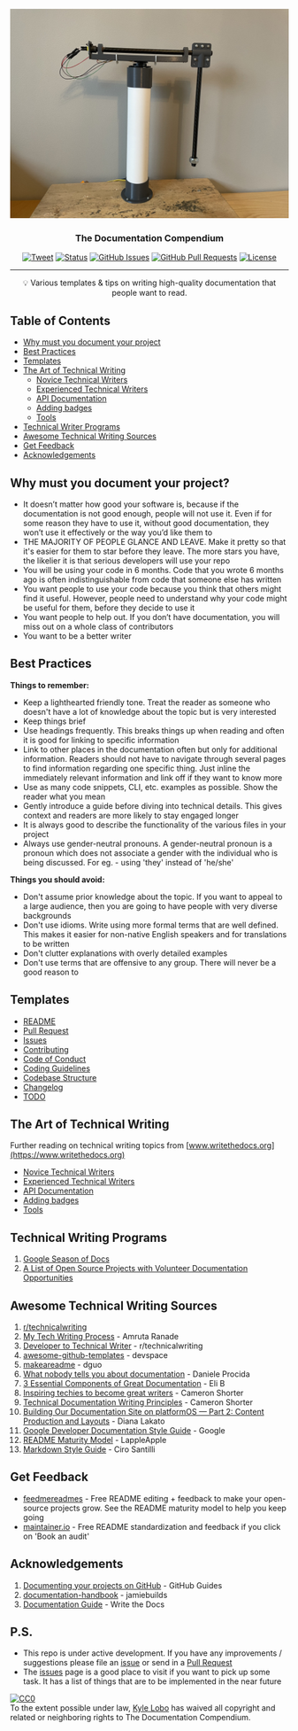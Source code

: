 <p align="center">
 <img src="https://github.com/Larsosterholt/UIA-Furuta-Pendulum/blob/main/figures/pendulum.jpg" alt="The Documentation Compendium"></a>
</p>

<h3 align="center">The Documentation Compendium</h3>

<div align="center">

  [![Tweet](https://img.shields.io/twitter/url/https/shields.io.svg?style=social)](https://twitter.com/intent/tweet?text=%F0%9F%93%A2%20Various%20README%20templates%20and%20tips%20on%20writing%20high-quality%20documentation%20that%20people%20want%20to%20read.&url=https://github.com/kylelobo/The-Documentation-Compendium)
  [![Status](https://img.shields.io/badge/status-active-success.svg)]()
  [![GitHub Issues](https://img.shields.io/github/issues/kylelobo/The-Documentation-Compendium.svg)](https://github.com/kylelobo/The-Documentation-Compendium/issues)
  [![GitHub Pull Requests](https://img.shields.io/github/issues-pr/kylelobo/The-Documentation-Compendium.svg)](https://github.com/kylelobo/The-Documentation-Compendium/pulls)
  [![License](https://img.shields.io/badge/license-CC0-blue.svg)](http://creativecommons.org/publicdomain/zero/1.0/)

<!--   <a href="https://www.producthunt.com/posts/the-documentation-compendium?utm_source=badge-top-post-badge&utm_medium=badge&utm_souce=badge-the-documentation-compendium" target="_blank"><img src="https://api.producthunt.com/widgets/embed-image/v1/top-post-badge.svg?post_id=157965&theme=dark&period=daily" alt="The Documentation Compendium - Beautiful README templates that people want to read. | Product Hunt Embed" style="width: 250px; height: 54px;" width="250px" height="54px" /></a> -->

</div>

---

<p align = "center">💡 Various templates & tips on writing high-quality documentation that people want to read.</p>


## Table of Contents

- [Why must you document your project](#why_document)
- [Best Practices](#best_practices)
- [Templates](#templates)
- [The Art of Technical Writing](#art)
  - [Novice Technical Writers](https://www.writethedocs.org/guide/#new-to-caring-about-documentation)
  - [Experienced Technical Writers](https://www.writethedocs.org/guide/#experienced-documentarian)
  - [API Documentation](https://www.writethedocs.org/guide/#api-documentation)
  - [Adding badges](https://github.com/badges/shields/blob/master/README.md#examples)
  - [Tools](https://www.writethedocs.org/guide/#tools-of-the-trade)
- [Technical Writer Programs](#programs)
- [Awesome Technical Writing Sources](#sources)
- [Get Feedback](#feedback)
- [Acknowledgements](#acknowledgements)


## Why must you document your project? <a name = "why_document"></a>

- It doesn’t matter how good your software is, because if the documentation is not good enough, people will not use it.
Even if for some reason they have to use it, without good documentation, they won’t use it effectively or the way you’d like them to
- THE MAJORITY OF PEOPLE GLANCE AND LEAVE. Make it pretty so that it's easier for them to star before they leave. The more stars you have, the likelier it is that serious developers will use your repo
- You will be using your code in 6 months. Code that you wrote 6 months ago is often indistinguishable from code that someone else has written
- You want people to use your code because you think that others might find it useful. However, people need to understand why your code might be useful for them, before they decide to use it
- You want people to help out. If you don’t have documentation, you will miss out on a whole class of contributors
- You want to be a better writer


## Best Practices<a name = "best_practices"></a>

**Things to remember:**

- Keep a lighthearted friendly tone. Treat the reader as someone who doesn't have a lot of knowledge about the topic but is very interested
- Keep things brief
- Use headings frequently. This breaks things up when reading and often it is good for linking to specific information
- Link to other places in the documentation often but only for additional information. Readers should not have to navigate through several pages to find information regarding one specific thing. Just inline the immediately relevant information and link off if they want to know more
- Use as many code snippets, CLI, etc. examples as possible. Show the reader what you mean
- Gently introduce a guide before diving into technical details. This gives context and readers are more likely to stay engaged longer
- It is always good to describe the functionality of the various files in your project
- Always use gender-neutral pronouns. A gender-neutral pronoun is a pronoun which does not associate a gender with the individual who is being discussed. For eg. - using 'they' instead of 'he/she'

**Things you should avoid:**

- Don't assume prior knowledge about the topic. If you want to appeal to a large audience, then you are going to have people with very diverse backgrounds
- Don't use idioms. Write using more formal terms that are well defined. This makes it easier for non-native English speakers and for translations to be written
- Don't clutter explanations with overly detailed examples
- Don't use terms that are offensive to any group. There will never be a good reason to


## Templates <a name = "templates"></a>

- [README](/en/README_TEMPLATES)
- [Pull Request](/en/PULL_REQUEST_TEMPLATE.md)
- [Issues](/en/ISSUE_TEMPLATES)
- [Contributing](/en/CONTRIBUTING.md)
- [Code of Conduct](/en/CODE_OF_CONDUCT.md)
- [Coding Guidelines](/en/CODING_GUIDELINES.md)
- [Codebase Structure](/en/CODEBASE_STRUCTURE.md)
- [Changelog](/en/CHANGELOG.md)
- [TODO](/en/TODO.md)


## The Art of Technical Writing <a name = "art"></a>

Further reading on technical writing topics from [www.writethedocs.org](https://www.writethedocs.org)

- [Novice Technical Writers](https://www.writethedocs.org/guide/#new-to-caring-about-documentation)
- [Experienced Technical Writers](https://www.writethedocs.org/guide/#experienced-documentarian)
- [API Documentation](https://www.writethedocs.org/guide/#api-documentation)
- [Adding badges](https://github.com/badges/shields/blob/master/README.md#examples)
- [Tools](https://www.writethedocs.org/guide/#tools-of-the-trade)


## Technical Writing Programs <a name = "programs"></a>

1. [Google Season of Docs](https://developers.google.com/season-of-docs/)
2. [A List of Open Source Projects with Volunteer Documentation Opportunities](https://www.reddit.com/r/technicalwriting/comments/800a9a/a_list_of_open_source_projects_with_volunteer/)


## Awesome Technical Writing Sources <a name = "sources"></a>

1. [r/technicalwriting](https://www.reddit.com/r/technicalwriting/)
2. [My Tech Writing Process](https://amrutaranade.com/2018/03/07/my-writing-process/) - Amruta Ranade
3. [Developer to Technical Writer](https://www.reddit.com/r/technicalwriting/comments/a1x6c8/) - r/technicalwriting
4. [awesome-github-templates](https://github.com/devspace/awesome-github-templates) - devspace
5. [makeareadme](https://www.makeareadme.com/) - dguo
6. [What nobody tells you about documentation](https://www.divio.com/blog/documentation/) - Daniele Procida
7. [3 Essential Components of Great Documentation](https://dev.to/eli/3-essential-components-of-great-documentation-2cih) - Eli B
8. [Inspiring techies to become great writers](http://cameronshorter.blogspot.com/2019/02/inspiring-techies-to-become-great.html) - Cameron Shorter
9. [Technical Documentation Writing Principles](http://cameronshorter.blogspot.com/2018/06/technical-documentation-writing.html) - Cameron Shorter
10. [Building Our Documentation Site on platformOS — Part 2: Content Production and Layouts](https://www.platformos.com/blog/post/blog/building-our-documentation-site-on-platformos-part-2-content-production-and-layouts) - Diana Lakato
11. [Google Developer Documentation Style Guide](https://developers.google.com/style/) - Google
12. [README Maturity Model](https://github.com/LappleApple/feedmereadmes/blob/master/README-maturity-model.md) - LappleApple
13. [Markdown Style Guide](http://www.cirosantilli.com/markdown-style-guide/) - Ciro Santilli


## Get Feedback <a name = "feedback"></a>

- [feedmereadmes](https://github.com/LappleApple/feedmereadmes) - Free README editing + feedback to make your open-source projects grow. See the README maturity model to help you keep going
- [maintainer.io](https://maintainer.io/) - Free README standardization and feedback if you click on 'Book an audit'


## Acknowledgements <a name = "acknowledgements"></a>

1. [Documenting your projects on GitHub](https://guides.github.com/features/wikis/) - GitHub Guides
2. [documentation-handbook](https://github.com/jamiebuilds/documentation-handbook) - jamiebuilds
3. [Documentation Guide](https://www.writethedocs.org/guide/) - Write the Docs


## P.S. <a name = "ps"></a>

- This repo is under active development. If you have any improvements / suggestions please file an [issue](https://github.com/kylelobo/The-Documentation-Compendium/issues/new/choose) or send in a [Pull Request](/en/CONTRIBUTING.md)
- The [issues](https://github.com/kylelobo/The-Documentation-Compendium/issues) page is a good place to visit if you want to pick up some task. It has a list of things that are to be implemented in the near future


<p xmlns:dct="http://purl.org/dc/terms/" xmlns:vcard="http://www.w3.org/2001/vcard-rdf/3.0#">
  <a rel="license"
     href="http://creativecommons.org/publicdomain/zero/1.0/">
    <img src="http://i.creativecommons.org/p/zero/1.0/88x31.png" style="border-style: none;" alt="CC0" />
  </a>
  <br />
  To the extent possible under law,
  <a rel="dct:publisher"
     href="https://github.com/kylelobo/">
    <span property="dct:title">Kyle Lobo</span></a>
  has waived all copyright and related or neighboring rights to
  <span property="dct:title">The Documentation Compendium</span>.
</p>
